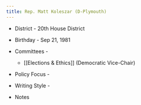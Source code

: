 ```yaml
---
title: Rep. Matt Koleszar (D-Plymouth)
---
```


- District - 20th House District

- Birthday - Sep 21, 1981

- Committees - 
	 - [[Elections & Ethics]] (Democratic Vice-Chair)

- Policy Focus - 

- Writing Style -

- Notes
